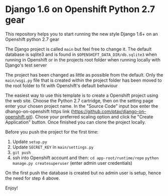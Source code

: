 Django 1.6 on Openshift Python 2.7 gear
=======================================

This repository helps you to start running the new style Django 1.6+ on an 
Openshift python 2.7 gear

The Django project is called `main` but feel free to change it. The default 
database is sqlite3 and is found in `$OPENSHIFT_DATA_DIR/db.sqlite3` when
running in Openshift or in the projects root folder  when running locally 
with Django's test server

The project has been changed as little as possible from the default. Only the 
`main/wsgi.py` file that is created within the project folder has been moved 
to the root folder to fit with Openshift's default behaviour

The easiest way to use this template is to create a Openshift project using the 
web site. Choose the Python 2.7 cartridge, then on the setting page enter your
chosen project name. In the "Source Code" input box enter the dhango-on-openshift
https link (https://github.com/ptav/django-on-openshift.git). Chose your 
preferred scaling option and click he "Create Application" button. Once finished 
you can clone the project locally.

Before you push the project for the first time:
 
  1.  Update `setup.py`
  2.  Update `SECRET_KEY` in `main/settings.py`
  3.  `git push`
  4.  ssh into Openshift account and then:
        `cd app-root/runtime/repo`
        `python manage.py createsuperuser` (enter admin user credentials)
        

On the first push the database is created but no admin user is setup, hence the
need for step 4 above.


Enjoy!
